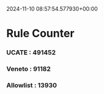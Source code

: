 2024-11-10 08:57:54.577930+00:00
# Rule Counter 
 ### UCATE : 491452

 ### Veneto : 91182

 ### Allowlist : 13930